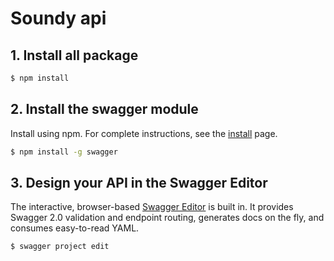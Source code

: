 # Soundy api

## 1. Install all package

```bash
$ npm install
``` 


## 2. Install the swagger module

Install using npm. For complete instructions, see the [install](./docs/install.md) page.

```bash
$ npm install -g swagger
```

## 3. Design your API in the Swagger Editor

The interactive, browser-based [Swagger Editor](http://editor.swagger.io/) is built in. It provides Swagger 2.0 validation and endpoint routing, generates docs on the fly, and consumes easy-to-read YAML.

```bash
$ swagger project edit
```
